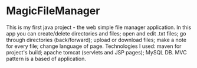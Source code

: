 # MagicFileManager
This is my first java project - the web simple file manager application. In this app you can create/delete directories and files; open and edit .txt files; go through directories 
(back/forward); upload or download files; make a note for every file; change language of page.
Technologies I used:  maven for project's build; apache tomcat (servlets and JSP pages);  MySQL DB.
MVC pattern is a based of application.
